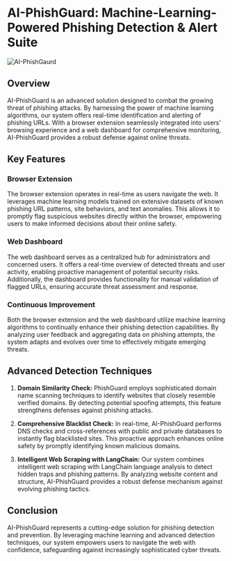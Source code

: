 # AI-PhishGuard: Machine-Learning-Powered Phishing Detection & Alert Suite
![AI-PhishGaurd]([https://example.com/phishing_example.png](https://imgur.com/G2eKvW7.png))

## Overview
AI-PhishGuard is an advanced solution designed to combat the growing threat of phishing attacks. By harnessing the power of machine learning algorithms, our system offers real-time identification and alerting of phishing URLs. With a browser extension seamlessly integrated into users' browsing experience and a web dashboard for comprehensive monitoring, AI-PhishGuard provides a robust defense against online threats.

## Key Features

### Browser Extension
The browser extension operates in real-time as users navigate the web. It leverages machine learning models trained on extensive datasets of known phishing URL patterns, site behaviors, and text anomalies. This allows it to promptly flag suspicious websites directly within the browser, empowering users to make informed decisions about their online safety.

### Web Dashboard
The web dashboard serves as a centralized hub for administrators and concerned users. It offers a real-time overview of detected threats and user activity, enabling proactive management of potential security risks. Additionally, the dashboard provides functionality for manual validation of flagged URLs, ensuring accurate threat assessment and response.

### Continuous Improvement
Both the browser extension and the web dashboard utilize machine learning algorithms to continually enhance their phishing detection capabilities. By analyzing user feedback and aggregating data on phishing attempts, the system adapts and evolves over time to effectively mitigate emerging threats.

## Advanced Detection Techniques

1. **Domain Similarity Check:** PhishGuard employs sophisticated domain name scanning techniques to identify websites that closely resemble verified domains. By detecting potential spoofing attempts, this feature strengthens defenses against phishing attacks.

2. **Comprehensive Blacklist Check:** In real-time, AI-PhishGuard performs DNS checks and cross-references with public and private databases to instantly flag blacklisted sites. This proactive approach enhances online safety by promptly identifying known malicious domains.

3. **Intelligent Web Scraping with LangChain:** Our system combines intelligent web scraping with LangChain language analysis to detect hidden traps and phishing patterns. By analyzing website content and structure, AI-PhishGuard provides a robust defense mechanism against evolving phishing tactics.

## Conclusion
AI-PhishGuard represents a cutting-edge solution for phishing detection and prevention. By leveraging machine learning and advanced detection techniques, our system empowers users to navigate the web with confidence, safeguarding against increasingly sophisticated cyber threats.
